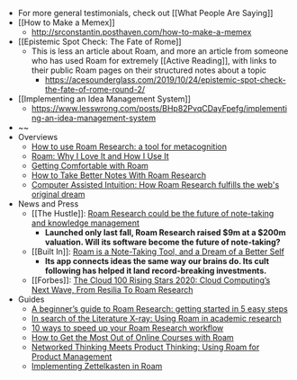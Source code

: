 - For more general testimonials, check out [[What People Are Saying]]
- [[How to Make a Memex]]
    - http://srconstantin.posthaven.com/how-to-make-a-memex
- [[Epistemic Spot Check: The Fate of Rome]]
    - This is less an article about Roam, and more an article from someone who has used Roam for extremely [[Active Reading]], with links to their public Roam pages on their structured notes about a topic
        - https://acesounderglass.com/2019/10/24/epistemic-spot-check-the-fate-of-rome-round-2/
- [[Implementing an Idea Management System]]
    - https://www.lesswrong.com/posts/BHp82PvqCDayFpefg/implementing-an-idea-management-system
- ~~
- Overviews
    - [How to use Roam Research: a tool for metacognition](https://nesslabs.com/roam-research)
    - [Roam: Why I Love It and How I Use It](https://www.nateliason.com/blog/roam)
    - [Getting Comfortable with Roam](https://www.colemanm.org/post/getting-comfortable-with-roam/)
    - [How to Take Better Notes With Roam Research](https://lawsonblake.com/roam-research-review/)
    - [Computer Assisted Intuition: How Roam Research fulfills the web's original dream](https://capiche.com/e/roam-research-worldwideweb-xanadu)
- News and Press
    - [[The Hustle]]: [Roam Research could be the future of note-taking and knowledge management](https://thehustle.co/09142020-roam-research/)
        - __Launched only last fall, Roam Research raised $9m at a $200m valuation. Will its software become the future of note-taking?__
    - [[Built In]]: [Roam is a Note-Taking Tool, and a Dream of a Better Self](https://builtin.com/consumer-tech/roam-note-taking-app-personal-wiki)
        - __Its app connects ideas the same way our brains do. Its cult following has helped it land record-breaking investments.__
    - [[Forbes]]: [The Cloud 100 Rising Stars 2020: Cloud Computing’s Next Wave, From Resilia To Roam Research](https://www.forbes.com/sites/kenrickcai/2020/09/16/cloud-100-rising-stars-2020)
- Guides
    - [A beginner’s guide to Roam Research: getting started in 5 easy steps](https://nesslabs.com/roam-research-beginner-guide)
    - [In search of the Literature X-ray: Using Roam in academic research](https://www.roambrain.com/in-search-of-the-literature-x-ray/)
    - [10 ways to speed up your Roam Research workflow](https://nesslabs.com/roam-research-workflow-tips)
    - [How to Get the Most Out of Online Courses with Roam](https://infodistillery.com/roam/)
    - [Networked Thinking Meets Product Thinking: Using Roam for Product Management](https://www.roambrain.com/networked-thinking-meets-product-thinking/)
    - [Implementing Zettelkasten in Roam](https://www.roambrain.com/implementing-zettelkasten-in-roam/)
